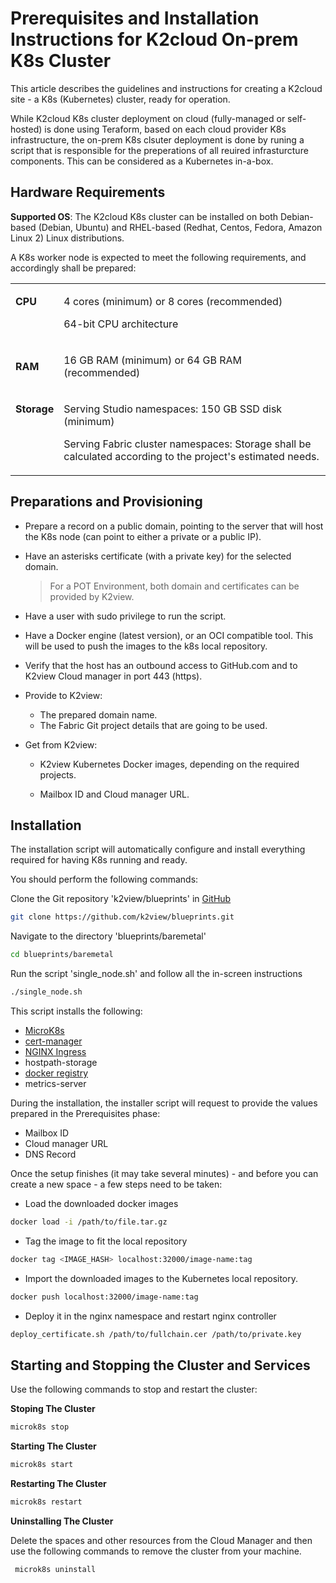 # Prerequisites and Installation Instructions for K2cloud On-prem K8s Cluster  

This article describes the guidelines and instructions for creating a K2cloud site - a K8s (Kubernetes) cluster, ready for operation.

While K2cloud K8s cluster deployment on cloud (fully-managed or self-hosted) is done using Teraform, based on each cloud provider K8s infrastructure, the on-prem K8s clsuter deployment is done by runing a script that is responsible for the preperations of all reuired infrasturcture components. This can be considered as a Kubernetes in-a-box.



## Hardware Requirements 

**Supported OS**: The K2cloud K8s cluster can be installed on both Debian-based (Debian, Ubuntu) and RHEL-based (Redhat, Centos, Fedora, Amazon Linux 2) Linux distributions.



A K8s worker node is expected to meet the following requirements, and accordingly shall be prepared:

<table>
<tbody>
<tr>
<td valign="top">
<p><strong>CPU</strong></p>
</td>
<td>
<p>4 cores (minimum) or 8 cores (recommended)</p>
<p>64-bit CPU architecture</p>
</td>
</tr>
<tr>
<td>
<p><strong>RAM</strong></p>
</td>
<td>
<p>16 GB RAM (minimum) or 64 GB RAM (recommended)</p>
</td>
</tr>
<tr>
<td valign="top">
<p><strong>Storage</strong></p>
</td>
<td>
<p>Serving Studio namespaces: 150 GB SSD disk (minimum)</p>
<p>Serving Fabric cluster namespaces: Storage shall be calculated according to the project's estimated needs.</p>
</td>
</tr>
</tbody>
</table>



## Preparations and Provisioning

* Prepare a record on a public domain, pointing to the server that will host the K8s node (can point to either a private or a public IP). 

* Have an asterisks certificate (with a private key) for the selected domain.

  > For a POT Environment, both domain and certificates can be provided by K2view.

* Have a user with sudo privilege to run the script.

* Have a Docker engine (latest version), or an OCI compatible tool. This will be used to push the images to the k8s local repository.

* Verify that the host has an outbound access to GitHub.com and to K2view Cloud manager in port 443 (https).

* Provide to K2view:

  * The prepared domain name.
  * The Fabric Git project details that are going to be used.

* Get from K2view:

  * K2view Kubernetes Docker images, depending on the required projects.

  * Mailbox ID and Cloud manager URL. 



## Installation 

The installation script will automatically configure and install everything required for having K8s running and ready.

You should perform the following commands:

Clone the Git repository 'k2view/blueprints' in [GitHub](https://github.com/k2view/blueprints/tree/main/baremetal)

```bash
git clone https://github.com/k2view/blueprints.git
```

Navigate to the directory 'blueprints/baremetal' 

```bash
cd blueprints/baremetal
```

Run the script 'single_node.sh' and follow all the in-screen instructions 

```bash
./single_node.sh
```



This script installs the following:

* [MicroK8s](https://microk8s.io/) 
* [cert-manager](https://cert-manager.io)
* [NGINX Ingress](https://docs.nginx.com)
* hostpath-storage
* [docker registry](https://microk8s.io/docs/registry-built-in)
* metrics-server

During the installation, the installer script will request to provide the values prepared in the Prerequisites phase:

* Mailbox ID
* Cloud manager URL
* DNS Record


Once the setup finishes (it may take several minutes) - and before you can create a new space - a few steps need to be taken:

* Load the downloaded docker images

```bash
docker load -i /path/to/file.tar.gz
```

* Tag the image to fit the local repository

```bash
docker tag <IMAGE_HASH> localhost:32000/image-name:tag
```

* Import the downloaded images to the Kubernetes local repository.

```bash
docker push localhost:32000/image-name:tag
```

* Deploy it in the nginx namespace and restart nginx controller

```bash
deploy_certificate.sh /path/to/fullchain.cer /path/to/private.key
```

## Starting and Stopping the Cluster and Services 

Use the following commands to stop and restart the cluster:

**Stoping The Cluster**

```bash
microk8s stop
```

**Starting The Cluster**

```bash
microk8s start
```

**Restarting The Cluster**

```bash
microk8s restart
```

**Uninstalling The Cluster**

Delete the spaces and other resources from the Cloud Manager and then use the following commands to remove the cluster from your machine.

```bash
 microk8s uninstall
```


